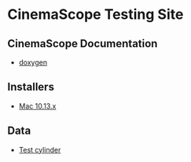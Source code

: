 # CinemaScope Testing Site

## CinemaScope Documentation

* [doxygen](html/index.html)

## Installers

* [Mac 10.13.x](installers/CinemaScopeInstaller001.dmg)

## Data

* [Test cylinder](data/test_cylinder.cdb.zip)
